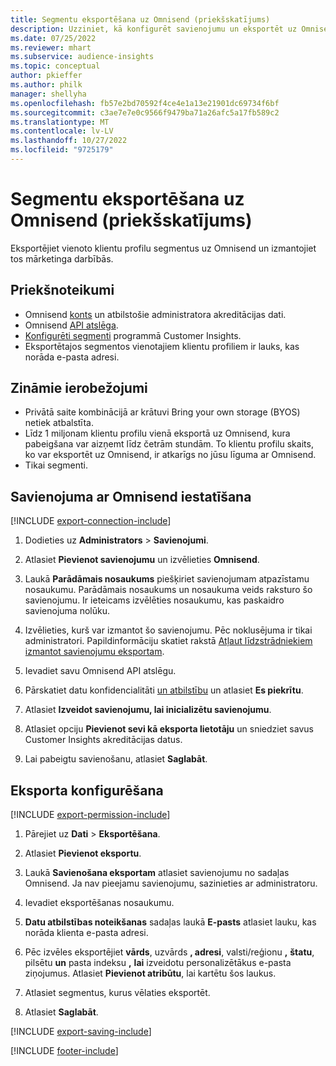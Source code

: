 ```yaml
---
title: Segmentu eksportēšana uz Omnisend (priekšskatījums)
description: Uzziniet, kā konfigurēt savienojumu un eksportēt uz Omnisend.
ms.date: 07/25/2022
ms.reviewer: mhart
ms.subservice: audience-insights
ms.topic: conceptual
author: pkieffer
ms.author: philk
manager: shellyha
ms.openlocfilehash: fb57e2bd70592f4ce4e1a13e21901dc69734f6bf
ms.sourcegitcommit: c3ae7e7e0c9566f9479ba71a26afc5a17fb589c2
ms.translationtype: MT
ms.contentlocale: lv-LV
ms.lasthandoff: 10/27/2022
ms.locfileid: "9725179"
---
```

# <a name="export-segments-to-omnisend-preview"></a>Segmentu eksportēšana uz Omnisend (priekšskatījums)

Eksportējiet vienoto klientu profilu segmentus uz Omnisend un izmantojiet tos mārketinga darbībās.

## <a name="prerequisites"></a>Priekšnoteikumi

- Omnisend [konts](https://www.omnisend.com/) un atbilstošie administratora akreditācijas dati.
- Omnisend [API atslēga](https://support.omnisend.com/en/articles/1061890-generating-api-key).
- [Konfigurēti segmenti](segments.md) programmā Customer Insights.
- Eksportētajos segmentos vienotajiem klientu profiliem ir lauks, kas norāda e-pasta adresi.

## <a name="known-limitations"></a>Zināmie ierobežojumi

- Privātā saite kombinācijā ar krātuvi Bring your own storage (BYOS) netiek atbalstīta.
- Līdz 1 miljonam klientu profilu vienā eksportā uz Omnisend, kura pabeigšana var aizņemt līdz četrām stundām. To klientu profilu skaits, ko var eksportēt uz Omnisend, ir atkarīgs no jūsu līguma ar Omnisend.
- Tikai segmenti.

## <a name="set-up-connection-to-omnisend"></a>Savienojuma ar Omnisend iestatīšana

[!INCLUDE [export-connection-include](includes/export-connection-admn.md)]

1. Dodieties uz **Administrators** > **Savienojumi**.

1. Atlasiet **Pievienot savienojumu** un izvēlieties **Omnisend**.

1. Laukā **Parādāmais nosaukums** piešķiriet savienojumam atpazīstamu nosaukumu. Parādāmais nosaukums un nosaukuma veids raksturo šo savienojumu. Ir ieteicams izvēlēties nosaukumu, kas paskaidro savienojuma nolūku.

1. Izvēlieties, kurš var izmantot šo savienojumu. Pēc noklusējuma ir tikai administratori. Papildinformāciju skatiet rakstā [Atļaut līdzstrādniekiem izmantot savienojumu eksportam](connections.md#allow-contributors-to-use-a-connection-for-exports).

1. Ievadiet savu Omnisend API atslēgu.

1. Pārskatiet datu konfidencialitāti [un atbilstību](connections.md#data-privacy-and-compliance) un atlasiet **Es piekrītu**.

1. Atlasiet **Izveidot savienojumu, lai inicializētu savienojumu**.

1. Atlasiet opciju **Pievienot sevi kā eksporta lietotāju** un sniedziet savus Customer Insights akreditācijas datus.

1. Lai pabeigtu savienošanu, atlasiet **Saglabāt**.

## <a name="configure-an-export"></a>Eksporta konfigurēšana

[!INCLUDE [export-permission-include](includes/export-permission.md)]

1. Pārejiet uz **Dati** > **Eksportēšana**.

1. Atlasiet **Pievienot eksportu**.

1. Laukā **Savienošana eksportam** atlasiet savienojumu no sadaļas Omnisend. Ja nav pieejamu savienojumu, sazinieties ar administratoru.

1. Ievadiet eksportēšanas nosaukumu.

1. **Datu atbilstības noteikšanas** sadaļas laukā **E-pasts** atlasiet lauku, kas norāda klienta e-pasta adresi.

1. Pēc izvēles eksportējiet **vārds**, uzvārds **, adresi**, valsti/reģionu **,** **štatu**, pilsētu **un** pasta indeksu **,** **lai** izveidotu personalizētākus e-pasta ziņojumus. Atlasiet **Pievienot atribūtu**, lai kartētu šos laukus.

1. Atlasiet segmentus, kurus vēlaties eksportēt.

1. Atlasiet **Saglabāt**.

[!INCLUDE [export-saving-include](includes/export-saving.md)]

[!INCLUDE [footer-include](includes/footer-banner.md)]
